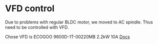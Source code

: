 # VFD control

Due to problems with regular BLDC motor, we moved to AC spindle. Thus need to be controlled with VFD.

Chose VFD is ECOGOO 9600D-1T-00220MB
2.2kW 10A
[Docs](https://opendevices.ru/wp-content/uploads/2020/01/9600_series__User_manual.pdf)
